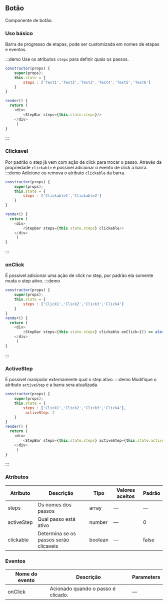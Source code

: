 ## Botão

Componente de botão.

### Uso básico

Barra de progresso de etapas, pode ser customizada em nomes de etapas e eventos.

:::demo Use os atributos `steps` para definir quais os passos.

```js
constructor(props) {
    super(props);
    this.state = {
        steps : ['Test1','Test2','Test3','Test4','Test5','Test6']
    } 
}

render() {
  return (
    <div>
        <StepBar steps={this.state.steps}/>
    </div>
     )
}
```
:::

### Clickavel

Por padrão o step já vem com ação de click para trocar o passo.
Através da propriedade `clickable` é possivel adicionar o evento de click a barra.
:::demo Adicione ou remova o atributo `clickable` da barra.

```js
constructor(props) {
    super(props);
    this.state = {
        steps : ['Clickable1','Clickable2']
    } 
}

render() {
  return (
    <div>
        <StepBar steps={this.state.steps} clickable/>
    </div>
     )
}
```
:::

### onClick

É possivel adicionar uma ação de click no step, por padrão ela somente muda o step ativo.
:::demo
```js
constructor(props) {
    super(props);
    this.state = {
        steps : ['Click1','Click2','Click3','Click4']
    } 
}
render() {
  return (
    <div>
        <StepBar steps={this.state.steps} clickable onClick={() => alert("Click")}/>
    </div>
     )
}
```
:::

### ActiveStep

É possivel manipular externamente qual o step ativo.
:::demo Modifique o atributo `activeStep` e a barra sera atualizada.
```js
constructor(props) {
    super(props);
    this.state = {
        steps : ['Click1','Click2','Click3','Click4'],
         activeStep: 2
    } 
}
render() {
  return (
    <div>
        <StepBar steps={this.state.steps} activeStep={this.state.activeStep}/>
    </div>
     )
}
```
:::

### Atributos

| Atributo      | Descrição | Tipo      | Valores aceitos       | Padrão  |
|---------- |-------------- |---------- |--------------------------------  |-------- |
| steps     | Os nomes dos passos | array    | — | — |
| activeStep      | Qual passo está ativo | number    | — | 0 |
| clickable      | Determina se os passos serão clicaveis | boolean | — | false |

### Eventos
| Nome do evento | Descrição | Parameters |
|---------- |-------- |---------- |
| onClick | Acionado quando o passo é clicado. | — |

